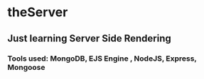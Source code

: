 # theServer

## Just learning Server Side Rendering

### Tools used: MongoDB, EJS Engine , NodeJS, Express, Mongoose
